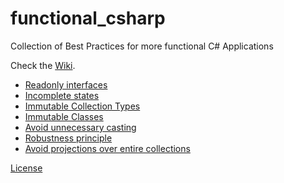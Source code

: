 # functional_csharp
Collection of Best Practices for more functional C# Applications

Check the [Wiki](https://github.com/marsop/functional_csharp/wiki).

* [Readonly interfaces](Do-use-readonly-interfaces.md)
* [Incomplete states](Avoid-representation-of-incomplete-states.md)
* [Immutable Collection Types](consider-immutable-types.md)
* [Immutable Classes](Avoid-mutable-classes.md)
* [Avoid unnecessary casting](Avoid-unnecessary-casting.md)
* [Robustness principle](https://en.wikipedia.org/wiki/Robustness_principle)
* [Avoid projections over entire collections](avoid-projections-of-enumerables.md)


[License](LICENSE)
